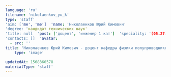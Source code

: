 ```yaml
---
language: 'ru'
filename: 'nikolaenkov_yu_k'
type: 'staff'
'aim: ['me', 'me']  'name: 'Николаенков Юрий Кимович'
'degree: 'кандидат технических наук'
'title: null  'post: ['доцент', 'инженер 1 кат']  'speciality: '(05.27.01) Твердотельная электроника, радиоэлектронные компоненты, микро- и наноэлектроника на квантовых эффектах'
'contacts: []  'avatar:
  - src: ''
title: 'Николаенков Юрий Кимович - доцент кафедры физики полупроводников и микроэлектроники'
    type: 'image'

updatedAt: 1568360578
materialType: 'staff'
---
```


